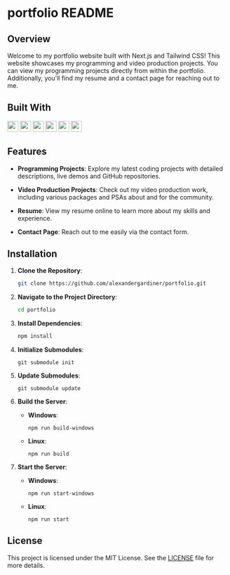 # portfolio README

## Overview

Welcome to my portfolio website built with Next.js and Tailwind CSS! This website showcases my programming and video production projects. You can view my programming projects directly from within the portfolio. Additionally, you'll find my resume and a contact page for reaching out to me.

## Built With

<img src="https://img.shields.io/badge/-Next.js-000000?style=flat&logo=next.js&logoColor=white" height="25"><!---->
<img src="https://img.shields.io/badge/-Tailwind_CSS-38B2AC?style=flat&logo=tailwind-css&logoColor=white" height="25"><!---->
<img src="https://img.shields.io/badge/-HTML5-E34F26?style=flat&logo=html5&logoColor=white" height="25"><!---->
<img src="https://img.shields.io/badge/-JavaScript-F7DF1E?style=flat&logo=javascript&logoColor=black" height="25"><!---->
<img src="https://img.shields.io/badge/-CSS3-1572B6?style=flat&logo=css3&logoColor=white" height="25"><!---->
<img src="https://img.shields.io/badge/-Node.js-339933?style=flat&logo=node.js&logoColor=white" height="25"><!---->

## Features

- **Programming Projects**: Explore my latest coding projects with detailed descriptions, live demos and GitHub repositories.

- **Video Production Projects**: Check out my video production work, including various packages and PSAs about and for the community.

- **Resume**: View my resume online to learn more about my skills and experience.

- **Contact Page**: Reach out to me easily via the contact form.

## Installation

1. **Clone the Repository**:
   ```sh
   git clone https://github.com/alexandergardiner/portfolio.git
   ```
2. **Navigate to the Project Directory**:
   ```sh
   cd portfolio
   ```
3. **Install Dependencies**:
   ```sh
   npm install
   ```
4. **Initialize Submodules**:

   ```
   git submodule init
   ```

5. **Update Submodules**:

   ```
   git submodule update
   ```

6. **Build the Server**:

   - **Windows**:
     ```
     npm run build-windows
     ```
   - **Linux**:
     ```
     npm run build
     ```

7. **Start the Server**:
   - **Windows**:
     ```
     npm run start-windows
     ```
   - **Linux**:
     ```
     npm run start
     ```

## License

This project is licensed under the MIT License. See the [LICENSE](LICENSE) file for more details.
